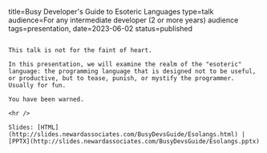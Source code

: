 title=Busy Developer's Guide to Esoteric Languages
type=talk
audience=For any intermediate developer (2 or more years) audience
tags=presentation, 
date=2023-06-02
status=published
~~~~~~

This talk is not for the faint of heart.

In this presentation, we will examine the realm of the "esoteric" language: the programming language that is designed not to be useful, or productive, but to tease, punish, or mystify the programmer. Usually for fun.

You have been warned.
    
<hr />

Slides: [HTML](http://slides.newardassociates.com/BusyDevsGuide/Esolangs.html) | [PPTX](http://slides.newardassociates.com/BusyDevsGuide/Esolangs.pptx)

